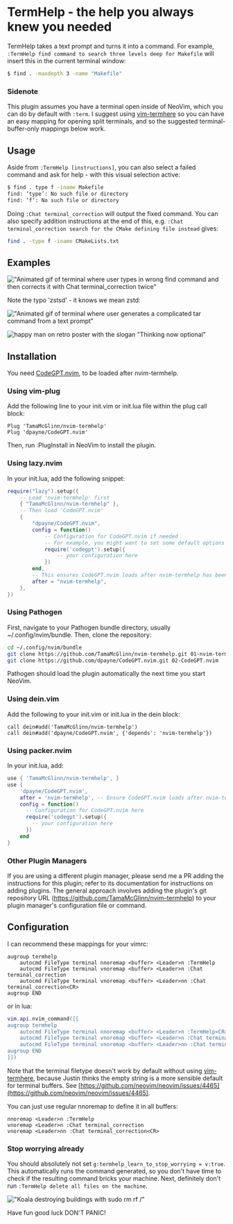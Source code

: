 # TermHelp - the help you always knew you needed

TermHelp takes a text prompt and turns it into a command. For example, `:TermHelp find command to search three levels deep for Makefile`
will insert this in the current terminal window:

```bash
$ find . -maxdepth 3 -name "Makefile"
```

### Sidenote

This plugin assumes you have a terminal open inside of NeoVim, which you can do by default with `:term`.
I suggest using [vim-termhere](https://github.com/TamaMcGlinn/vim-termhere) so you can have an easy mapping for opening split terminals,
and so the suggested terminal-buffer-only mappings below work.

## Usage

Aside from `:TermHelp [instructions]`, you can also select a failed command and ask for help - with this visual selection active:

```bash
$ find . type f -iname Makefile
find: ‘type’: No such file or directory
find: ‘f’: No such file or directory
```

Doing `:Chat terminal_correction` will output the fixed command. You can also specify addition instructions at the end of this,
e.g. `:Chat terminal_correction search for the CMake defining file instead` gives:

```bash
find . -type f -iname CMakeLists.txt
```

## Examples

!["Animated gif of terminal where user types in wrong find command and then corrects it with Chat terminal_correction twice"](https://i.imgur.com/zkuC0o3.gif)

Note the typo 'zstsd' - it knows we mean zstd:

!["Animated gif of terminal where user generates a complicated tar command from a text prompt"](https://i.imgur.com/eWvawLx.gif)

![happy man on retro poster with the slogan "Thinking now optional"](https://i.imgur.com/JgAdujk.png)

## Installation

You need [CodeGPT.nvim](https://github.com/dpayne/CodeGPT.nvim), to be loaded after nvim-termhelp.

### Using vim-plug

Add the following line to your init.vim or init.lua file within the plug call block:

```vim
Plug 'TamaMcGlinn/nvim-termhelp'
Plug 'dpayne/CodeGPT.nvim'
```

Then, run :PlugInstall in NeoVim to install the plugin.

### Using lazy.nvim

In your init.lua, add the following snippet:

```lua
require("lazy").setup({
    -- Load 'nvim-termhelp' first
    { "TamaMcGlinn/nvim-termhelp" },
    -- Then load 'CodeGPT.nvim'
    {
        "dpayne/CodeGPT.nvim",
        config = function()
            -- Configuration for CodeGPT.nvim if needed
            -- For example, you might want to set some default options or key mappings for CodeGPT
            require('codegpt').setup({
                -- your configuration here
            })
        end,
        -- This ensures CodeGPT.nvim loads after nvim-termhelp has been loaded
        after = "nvim-termhelp",
    },
})
```

### Using Pathogen

First, navigate to your Pathogen bundle directory, usually ~/.config/nvim/bundle. Then, clone the repository:

```bash
cd ~/.config/nvim/bundle
git clone https://github.com/TamaMcGlinn/nvim-termhelp.git 01-nvim-termhelp
git clone https://github.com/dpayne/CodeGPT.nvim.git 02-CodeGPT.nvim
```

Pathogen should load the plugin automatically the next time you start NeoVim.

### Using dein.vim

Add the following to your init.vim or init.lua in the dein block:

```vim
call dein#add('TamaMcGlinn/nvim-termhelp')
call dein#add('dpayne/CodeGPT.nvim', {'depends': 'nvim-termhelp'})
```

### Using packer.nvim

In your init.lua, add:

```lua
use { 'TamaMcGlinn/nvim-termhelp', }
use {
    'dpayne/CodeGPT.nvim',
    after = 'nvim-termhelp', -- Ensure CodeGPT.nvim loads after nvim-termhelp
    config = function()
      -- Configuration for CodeGPT.nvim here
      require('codegpt').setup({
        -- your configuration here
      })
    end
}
```

### Other Plugin Managers

If you are using a different plugin manager, please send me a PR adding the instructions for this plugin; refer to its documentation for instructions on adding plugins. The general approach involves adding the plugin's git repository URL (https://github.com/TamaMcGlinn/nvim-termhelp) to your plugin manager's configuration file or command.

## Configuration

I can recommend these mappings for your vimrc:

```vim
augroup termhelp
    autocmd FileType terminal nnoremap <buffer> <Leader>n :TermHelp 
    autocmd FileType terminal vnoremap <buffer> <Leader>n :Chat terminal_correction
    autocmd FileType terminal vnoremap <buffer> <Leader>nn :Chat terminal_correction<CR>
augroup END
```

or in lua:

```lua
vim.api.nvim_command([[
augroup termhelp
    autocmd FileType terminal nnoremap <buffer> <Leader>n :TermHelp<CR>
    autocmd FileType terminal vnoremap <buffer> <Leader>n :Chat terminal_correction<CR>
    autocmd FileType terminal vnoremap <buffer> <Leader>nn :Chat terminal_correction<CR>
augroup END
]])
```

Note that the terminal filetype doesn't work by default without using
[vim-termhere](https://github.com/TamaMcGlinn/vim-termhere), because Justin thinks the empty string is a more sensible default
for terminal buffers. See [https://github.com/neovim/neovim/issues/4465](https://github.com/neovim/neovim/issues/4465).

You can just use regular nnoremap to define it in all buffers:

```vim
nnoremap <Leader>n :TermHelp 
vnoremap <Leader>n :Chat terminal_correction 
vnoremap <Leader>nn :Chat terminal_correction<CR>
```

### Stop worrying already

You should absolutely not set `g:termhelp_learn_to_stop_worrying = v:true`. This automatically runs the command generated,
so you don't have time to check if the resulting command bricks your machine.
Next, definitely don't run `:TermHelp delete all files on the machine`.

!["Koala destroying buildings with sudo rm rf /"](https://i.imgur.com/ncTWXEm.gif)

Have fun good luck DON'T PANIC!
